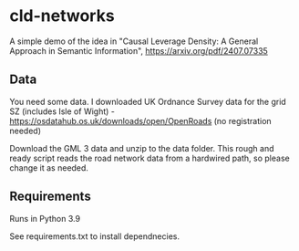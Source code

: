 # cld-networks
A simple demo of the idea in "Causal Leverage Density: A General Approach in Semantic Information", https://arxiv.org/pdf/2407.07335

## Data
You need some data. I downloaded UK Ordnance Survey data for the grid SZ (includes Isle of Wight) - https://osdatahub.os.uk/downloads/open/OpenRoads (no registration needed)

Download the GML 3 data and unzip to the data folder. This rough and ready script reads the road network data from a hardwired path, so please change it as needed.

## Requirements
Runs in Python 3.9

See requirements.txt to install dependnecies.
